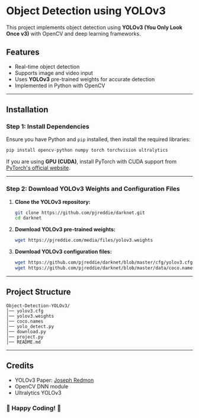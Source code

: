 # Object Detection using YOLOv3

This project implements object detection using **YOLOv3 (You Only Look Once v3)** with OpenCV and deep learning frameworks.

## Features
- Real-time object detection
- Supports image and video input
- Uses **YOLOv3** pre-trained weights for accurate detection
- Implemented in Python with OpenCV

---

## Installation
### **Step 1: Install Dependencies**
Ensure you have Python and `pip` installed, then install the required libraries:

```sh
pip install opencv-python numpy torch torchvision ultralytics
```

If you are using **GPU (CUDA)**, install PyTorch with CUDA support from [PyTorch's official website](https://pytorch.org/get-started/locally/).

---

### **Step 2: Download YOLOv3 Weights and Configuration Files**
1. **Clone the YOLOv3 repository:**
   ```sh
   git clone https://github.com/pjreddie/darknet.git
   cd darknet
   ```

2. **Download YOLOv3 pre-trained weights:**
   ```sh
   wget https://pjreddie.com/media/files/yolov3.weights
   ```

3. **Download YOLOv3 configuration files:**
   ```sh
   wget https://github.com/pjreddie/darknet/blob/master/cfg/yolov3.cfg
   wget https://github.com/pjreddie/darknet/blob/master/data/coco.names
   ```

---


## **Project Structure**
```
Object-Detection-YOLOv3/
│── yolov3.cfg
│── yolov3.weights
│── coco.names
│── yolo_detect.py
│── download.py
│── project.py
│── README.md
```

---

## **Credits**
- YOLOv3 Paper: [Joseph Redmon](https://pjreddie.com/darknet/yolo/)
- OpenCV DNN module
- Ultralytics YOLOv3

### 🚀 Happy Coding! 🎯

